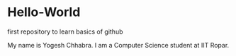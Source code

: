 # Hello-World
first repository to learn basics of github

My name is Yogesh Chhabra. I am a Computer Science student at IIT Ropar.
